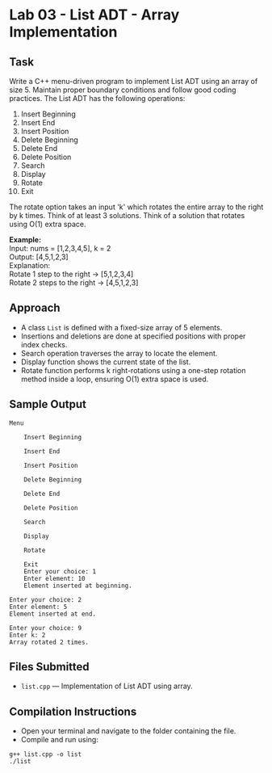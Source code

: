 # Lab 03 - List ADT - Array Implementation

## Task

Write a C++ menu-driven program to implement List ADT using an array of size 5. Maintain proper boundary conditions and follow good coding practices. The List ADT has the following operations:

1. Insert Beginning  
2. Insert End  
3. Insert Position  
4. Delete Beginning  
5. Delete End  
6. Delete Position  
7. Search  
8. Display  
9. Rotate  
10. Exit

The rotate option takes an input 'k' which rotates the entire array to the right by k times. Think of at least 3 solutions. Think of a solution that rotates using O(1) extra space.

**Example:**  
Input: nums = [1,2,3,4,5], k = 2  
Output: [4,5,1,2,3]  
Explanation:  
Rotate 1 step to the right → [5,1,2,3,4]  
Rotate 2 steps to the right → [4,5,1,2,3]

## Approach

* A class `List` is defined with a fixed-size array of 5 elements.
* Insertions and deletions are done at specified positions with proper index checks.
* Search operation traverses the array to locate the element.
* Display function shows the current state of the list.
* Rotate function performs k right-rotations using a one-step rotation method inside a loop, ensuring O(1) extra space is used.

## Sample Output

```
Menu

    Insert Beginning

    Insert End

    Insert Position

    Delete Beginning

    Delete End

    Delete Position

    Search

    Display

    Rotate

    Exit
    Enter your choice: 1
    Enter element: 10
    Element inserted at beginning.

Enter your choice: 2
Enter element: 5
Element inserted at end.

Enter your choice: 9
Enter k: 2
Array rotated 2 times.
```


## Files Submitted

* `list.cpp` — Implementation of List ADT using array.

## Compilation Instructions

* Open your terminal and navigate to the folder containing the file.
* Compile and run using:

```
g++ list.cpp -o list
./list
```
